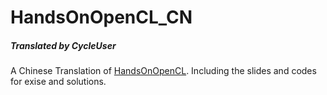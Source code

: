 # HandsOnOpenCL_CN

##### Translated by CycleUser

A Chinese Translation of [HandsOnOpenCL](http://handsonopencl.github.io/).
Including the slides and codes for exise and solutions.



